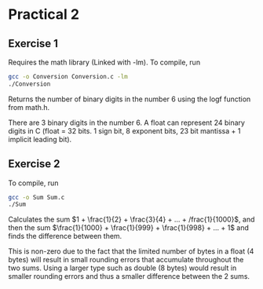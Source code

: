 # Practical 2

## Exercise 1
Requires the math library (Linked with -lm). To compile, run 

```bash
gcc -o Conversion Conversion.c -lm
./Conversion
```

Returns the number of binary digits in the number 6 using the logf function from math.h.

There are 3 binary digits in the number 6. A float can represent 24 binary digits in C (float = 32 bits. 1 sign bit, 8 exponent bits, 23 bit mantissa + 1 implicit leading bit).

## Exercise 2

To compile, run

```bash
gcc -o Sum Sum.c
./Sum
```

Calculates the sum $1 + \frac{1}{2} + \frac{3}{4} + ... + /frac{1}{1000}$, and then the sum $\frac{1}{1000} + \frac{1}{999} + \frac{1}{998} + ... + 1$ and finds the difference between them. 

This is non-zero due to the fact that the limited number of bytes in a float (4 bytes) will result in small rounding errors that accumulate throughout the two sums. Using a larger type such as double (8 bytes) would result in smaller rounding errors and thus a smaller difference between the 2 sums.



